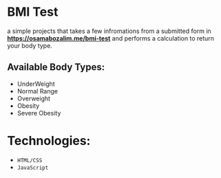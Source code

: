 <h1>BMI Test</h1>

a simple projects that takes a few infromations from a submitted form in **https://osamabozalim.me/bmi-test** and performs a calculation to return your body type.

## Available Body Types:
  * UnderWeight
  * Normal Range
  * Overweight
  * Obesity
  * Severe Obesity
  
 <h1>Technologies:</h1>
 
  * `HTML/CSS`
  * `JavaScript`
